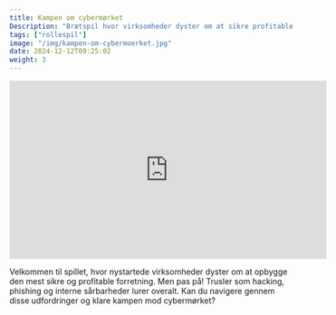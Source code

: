 ```yaml
---
title: Kampen om cybermørket
Description: "Brætspil hvor virksomheder dyster om at sikre profitable forretning. Men pas på for truslerne lurer"
tags: ["rollespil"]
image: "/img/kampen-om-cybermoerket.jpg"
date: 2024-12-12T09:25:02
weight: 3
---
```


<iframe width="560" height="315" src="https://www.youtube.com/embed/uyZI2O7L4co?si=8gxGKAjb4BPNWv2g" title="YouTube video player" frameborder="0" allow="accelerometer; autoplay; clipboard-write; encrypted-media; gyroscope; picture-in-picture; web-share" referrerpolicy="strict-origin-when-cross-origin" allowfullscreen></iframe>

Velkommen til spillet, hvor nystartede virksomheder dyster om at opbygge den mest sikre og profitable forretning. Men pas på! Trusler som hacking, phishing og interne sårbarheder lurer overalt. Kan du navigere gennem disse udfordringer og klare kampen mod cybermørket?
